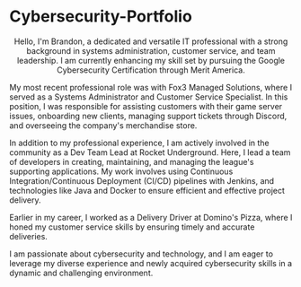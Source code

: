 # Cybersecurity-Portfolio

<p align="center">Hello, I'm Brandon, a dedicated and versatile IT professional with a strong background in systems administration, customer service, and team leadership. I am currently enhancing my skill set by pursuing the Google Cybersecurity Certification through Merit America.

My most recent professional role was with Fox3 Managed Solutions, where I served as a Systems Administrator and Customer Service Specialist. In this position, I was responsible for assisting customers with their game server issues, onboarding new clients, managing support tickets through Discord, and overseeing the company's merchandise store.

In addition to my professional experience, I am actively involved in the community as a Dev Team Lead at Rocket Underground. Here, I lead a team of developers in creating, maintaining, and managing the league's supporting applications. My work involves using Continuous Integration/Continuous Deployment (CI/CD) pipelines with Jenkins, and technologies like Java and Docker to ensure efficient and effective project delivery.

Earlier in my career, I worked as a Delivery Driver at Domino's Pizza, where I honed my customer service skills by ensuring timely and accurate deliveries.

I am passionate about cybersecurity and technology, and I am eager to leverage my diverse experience and newly acquired cybersecurity skills in a dynamic and challenging environment.</p>